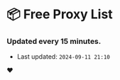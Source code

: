 # :package: Free Proxy List
### Updated every 15 minutes.

- Last updated: `2024-09-11 21:10`

:heart:
